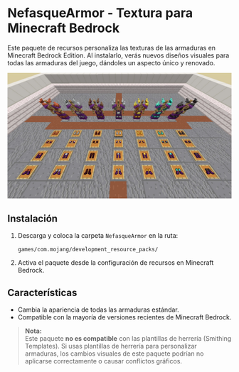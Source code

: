 # NefasqueArmor - Textura para Minecraft Bedrock

Este paquete de recursos personaliza las texturas de las armaduras en Minecraft Bedrock Edition. Al instalarlo, verás nuevos diseños visuales para todas las armaduras del juego, dándoles un aspecto único y renovado.

![demo armadura](demo.jpeg)

## Instalación

1. Descarga y coloca la carpeta `NefasqueArmor` en la ruta:
   ```
   games/com.mojang/development_resource_packs/
   ```
2. Activa el paquete desde la configuración de recursos en Minecraft Bedrock.

## Características

- Cambia la apariencia de todas las armaduras estándar.
- Compatible con la mayoría de versiones recientes de Minecraft Bedrock.

> **Nota:**  
> Este paquete **no es compatible** con las plantillas de herrería (Smithing Templates). Si usas plantillas de herrería para personalizar armaduras, los cambios visuales de este paquete podrían no aplicarse correctamente o causar conflictos gráficos.